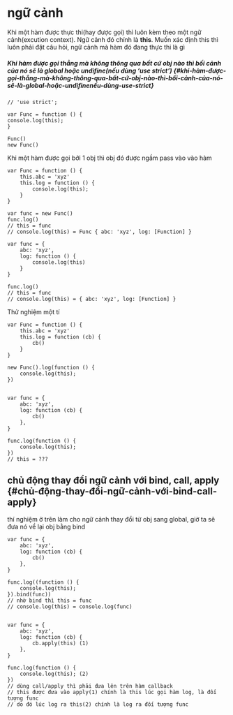 # ngữ cảnh

Khi một hàm được thực thi\(hay được gọi\) thì luôn kèm theo một ngữ cảnh\(excution context\). Ngữ cảnh đó chính là **this**. Muốn xác định this thì luôn phải đặt câu hỏi, ngữ cảnh mà hàm đó đang thực thi là gì

##### Khi hàm được gọi thẳng mà không thông qua bất cứ obj nào thì bối cảnh của nó sẽ là global hoặc undifine\(nếu dùng ‘use strict’\) {#khi-hàm-được-gọi-thẳng-mà-không-thông-qua-bất-cứ-obj-nào-thì-bối-cảnh-của-nó-sẽ-là-global-hoặc-undifinenếu-dùng-use-strict}

```
// 'use strict';  

var Func = function () {  
console.log(this);  
}  

Func()  
new Func()
```

Khi một hàm được gọi bởi 1 obj thì obj đó được ngầm pass vào vào hàm

```
var Func = function () {  
    this.abc = 'xyz'  
    this.log = function () {  
        console.log(this);  
    }  
}  

var func = new Func()  
func.log()  
// this = func  
// console.log(this) = Func { abc: 'xyz', log: [Function] }  

var func = {  
    abc: 'xyz',  
    log: function () {  
        console.log(this)  
    }  
}  

func.log()  
// this = func  
// console.log(this) = { abc: 'xyz', log: [Function] }
```

Thử nghiệm một tí

```
var Func = function () {  
    this.abc = 'xyz'  
    this.log = function (cb) {  
        cb()  
    }  
}  

new Func().log(function () {  
    console.log(this);  
})  


var func = {  
    abc: 'xyz',  
    log: function (cb) {  
        cb()  
    },  
}  

func.log(function () {  
    console.log(this);  
})  
// this = ???
```

## chủ động thay đổi ngữ cảnh với bind, call, apply {#chủ-động-thay-đổi-ngữ-cảnh-với-bind-call-apply}

thí nghiệm ở trên làm cho ngữ cảnh thay đổi từ obj sang global, giờ ta sẽ đưa nó về lại obj bằng bind

```
var func = {  
    abc: 'xyz',  
    log: function (cb) {  
        cb()  
    },  
}  

func.log((function () {  
    console.log(this);  
}).bind(func))  
// nhờ bind thì this = func  
// console.log(this) = console.log(func)  


var func = {  
    abc: 'xyz',  
    log: function (cb) {  
        cb.apply(this) (1)  
    },  
}  

func.log(function () {  
    console.log(this); (2)  
})  
// dùng call/apply thì phải đưa lên trên hàm callback  
// this được đưa vào apply(1) chính là this lúc gọi hàm log, là đối tượng func  
// do đó lúc log ra this(2) chính là log ra đối tượng func
```




